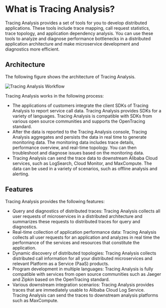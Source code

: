# What is Tracing Analysis?

Tracing Analysis provides a set of tools for you to develop distributed applications. These tools include trace mapping, call request statistics, trace topology, and application dependency analysis. You can use these tools to analyze and diagnose performance bottlenecks in a distributed application architecture and make microservice development and diagnostics more efficient.

## Architecture

The following figure shows the architecture of Tracing Analysis.

![Tracing Analysis Workflow](http://aliware-images.oss-cn-hangzhou.aliyuncs.com/arms/xtrace_dg_workflow.png "Architecture of Tracing Analysis")

Tracing Analysis works in the following process:

-   The applications of customers integrate the client SDKs of Tracing Analysis to report service call data. Tracing Analysis provides SDKs for a variety of languages. Tracing Analysis is compatible with SDKs from various open source communities and supports the OpenTracing standard.
-   After the data is reported to the Tracing Analysis console, Tracing Analysis aggregates and persists the data in real time to generate monitoring data. The monitoring data includes trace details, performance overview, and real-time topology. You can then troubleshoot and diagnose issues based on the monitoring data.
-   Tracing Analysis can send the trace data to downstream Alibaba Cloud services, such as LogSearch, Cloud Monitor, and MaxCompute. The data can be used in a variety of scenarios, such as offline analysis and alerting.

## Features

Tracing Analysis provides the following features:

-   Query and diagnostics of distributed traces: Tracing Analysis collects all user requests of microservices in a distributed architecture and summarizes these requests to distributed traces for query and diagnostics.
-   Real-time collection of application performance data: Tracing Analysis collects all user requests for an application and analyzes in real time the performance of the services and resources that constitute the application.
-   Dynamic discovery of distributed topologies: Tracing Analysis collects distributed call information for all your distributed microservices and relevant Platform as a Service \(PaaS\) products.
-   Program development in multiple languages: Tracing Analysis is fully compatible with services from open source communities such as Jaeger and Zipkin based on the OpenTracing standard.
-   Various downstream integration scenarios: Tracing Analysis provides traces that are immediately usable to Alibaba Cloud Log Service. Tracing Analysis can send the traces to downstream analysis platforms such as MaxCompute.

